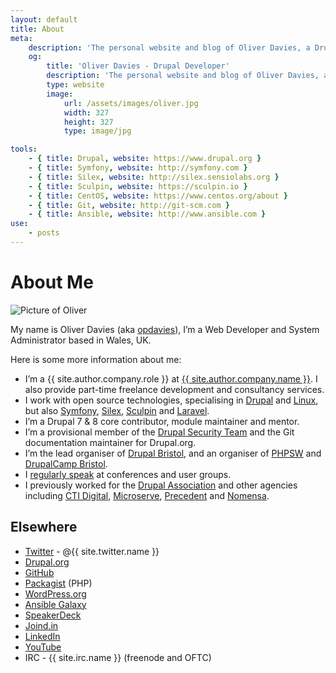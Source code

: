 ```yaml
---
layout: default
title: About
meta:
    description: 'The personal website and blog of Oliver Davies, a Drupal Developer and System Administrator from Wales, UK.'
    og:
        title: 'Oliver Davies - Drupal Developer'
        description: 'The personal website and blog of Oliver Davies, a Drupal Developer and System Administrator from Wales, UK.'
        type: website
        image:
            url: /assets/images/oliver.jpg
            width: 327
            height: 327
            type: image/jpg

tools:
    - { title: Drupal, website: https://www.drupal.org }
    - { title: Symfony, website: http://symfony.com }
    - { title: Silex, website: http://silex.sensiolabs.org }
    - { title: Sculpin, website: https://sculpin.io }
    - { title: CentOS, website: https://www.centos.org/about }
    - { title: Git, website: http://git-scm.com }
    - { title: Ansible, website: http://www.ansible.com }
use:
    - posts
---
```

# About Me

<img src="{{ site.gravatar.url }}?s=200" alt="Picture of Oliver" class="me img-circle">

My name is Oliver Davies (aka [opdavies][1]), I’m a Web Developer and System Administrator based in Wales, UK.

Here is some more information about me:

* I’m a {{ site.author.company.role }} at [{{ site.author.company.name }}][20]. I also provide part-time freelance development and consultancy services.
* I work with open source technologies, specialising in [Drupal][2] and [Linux][5], but also [Symfony][3], [Silex][29], [Sculpin][31] and [Laravel][30].
* I’m a Drupal 7 & 8 core contributor, module maintainer and mentor.
* I’m a provisional member of the [Drupal Security Team][14] and the Git documentation maintainer for Drupal.org.
* I’m the lead organiser of [Drupal Bristol][15], and an organiser of [PHPSW][17] and [DrupalCamp Bristol][18].
* I [regularly speak][19] at conferences and user groups.
* I previously worked for the [Drupal Association][7] and other agencies including [CTI Digital][34], [Microserve][8], [Precedent][9] and [Nomensa][10].

## Elsewhere

* [Twitter][21] - @{{ site.twitter.name }}
* [Drupal.org][22]
* [GitHub][23]
* [Packagist][24] (PHP)
* [WordPress.org][35]
* [Ansible Galaxy][25]
* [SpeakerDeck][26]
* [Joind.in][33]
* [LinkedIn][27]
* [YouTube][28]
* IRC - {{ site.irc.name }} (freenode and OFTC)

[1]: https://www.google.com/#q=opdavies
[2]: https://www.drupal.org
[3]: http://symfony.com
[4]: http://git-scm.com
[5]: https://en.wikipedia.org/wiki/Linux
[6]: http://www.ansible.com
[7]: https://assoc.drupal.org
[8]: https://www.microserve.io
[9]: http://precedent.com
[10]: http://www.nomensa.com
[11]: https://www.drupal.org/u/opdavies/issue-credits/3060
[12]: https://www.drupal.org/project/user/381388
[13]: https://www.drupal.org/user/381388/people-mentored
[14]: https://www.drupal.org/security-team
[15]: http://www.drupalbristol.org.uk
[16]: https://groups.drupal.org/wales-uk
[17]: https://phpsw.uk
[18]: http://www.drupalcampbristol.co.uk
[19]: {{site.url}}/talks/
[20]: {{site.author.company.website}}
[21]: {{site.twitter.url}}
[22]: {{site.drupalorg.url_nice}}
[23]: {{site.github.url}}
[24]: {{site.packagist.url}}
[25]: {{site.ansible_galaxy.url}}
[26]: {{site.speakerdeck.url}}
[27]: {{site.linkedin.url}}
[28]: {{site.youtube.channel_url}}
[29]: http://silex.sensiolabs.org
[30]: https://laravel.com
[31]: https://sculpin.io
[32]: https://docs.puppet.com/guides/faq.html#what-is-puppet
[33]: {{site.joindin.url}}
[34]: https://www.ctidigital.com
[35]: {{site.wordpress.url}}
